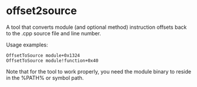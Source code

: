 offset2source
=============

A tool that converts module (and optional method) instruction offsets back to the .cpp source file and line number.

Usage examples:

	OffsetToSource module+0x1324
	OffsetToSource module!function+0x40

Note that for the tool to work properly, you need the module binary to reside in the %PATH% or symbol path.